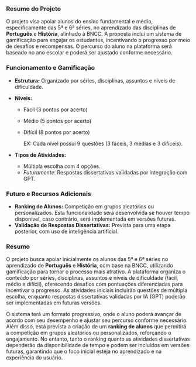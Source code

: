 ### Resumo do Projeto

O projeto visa apoiar alunos do ensino fundamental e médio, especificamente das 5ª e 6ª séries, no aprendizado das disciplinas de **Português** e **História**, alinhado à BNCC. A proposta inclui um sistema de gamificação para engajar os estudantes, incentivando o progresso por meio de desafios e recompensas. O percurso do aluno na plataforma será baseado no ano escolar e poderá ser ajustado conforme necessário.

### Funcionamento e Gamificação

- **Estrutura:** Organizado por séries, disciplinas, assuntos e níveis de dificuldade.
    
- **Níveis:**
    
    - Fácil (3 pontos por acerto)
    - Médio (5 pontos por acerto)
    - Difícil (8 pontos por acerto)  
    
        EX: Cada nível possui 9 questões (3 fáceis, 3 médias e 3 difíceis).
        
- **Tipos de Atividades:**
    
    - Múltipla escolha com 4 opções.
    - _Futuramente_: Respostas dissertativas validadas por integração com GPT.

### Futuro e Recursos Adicionais

- **Ranking de Alunos:** Competição em grupos aleatórios ou personalizados. Esta funcionalidade será desenvolvida se houver tempo disponível, caso contrário, será implementada em versões futuras.
- **Validação de Respostas Dissertativas:** Prevista para uma etapa posterior, com uso de inteligência artificial.


### Resumo 

O projeto busca apoiar inicialmente os alunos das 5ª e 6ª séries no aprendizado de **Português** e **História**, com base na BNCC, utilizando gamificação para tornar o processo mais atrativo. A plataforma organiza o conteúdo por séries, disciplinas, assuntos e níveis de dificuldade (fácil, médio e difícil), oferecendo desafios com pontuações diferenciadas para incentivar o progresso. As atividades iniciais incluirão questões de múltipla escolha, enquanto respostas dissertativas validadas por IA (GPT) poderão ser implementadas em futuras versões.

O sistema terá um formato progressivo, onde o aluno poderá avançar de acordo com seu desempenho e ajustar seu percurso conforme necessário. Além disso, está prevista a criação de um **ranking de alunos** que permitirá a competição em grupos aleatórios ou personalizados, reforçando o engajamento. No entanto, tanto o ranking quanto as atividades dissertativas dependerão da disponibilidade de tempo e podem ser incluídos em versões futuras, garantindo que o foco inicial esteja no aprendizado e na experiência do usuário.